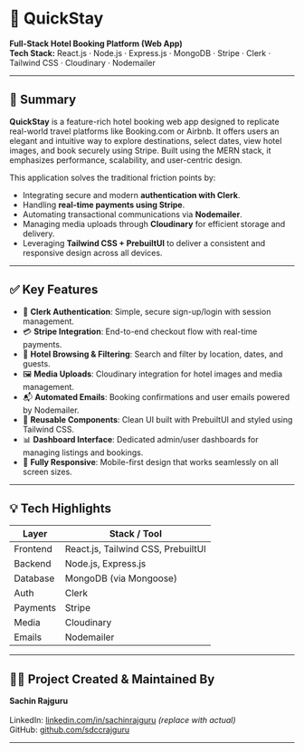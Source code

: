 # 🏨 QuickStay

**Full-Stack Hotel Booking Platform (Web App)**  
**Tech Stack:** React.js · Node.js · Express.js · MongoDB · Stripe · Clerk · Tailwind CSS · Cloudinary · Nodemailer

---

## 🧾 Summary

**QuickStay** is a feature-rich hotel booking web app designed to replicate real-world travel platforms like Booking.com or Airbnb. It offers users an elegant and intuitive way to explore destinations, select dates, view hotel images, and book securely using Stripe. Built using the MERN stack, it emphasizes performance, scalability, and user-centric design.

This application solves the traditional friction points by:

- Integrating secure and modern **authentication with Clerk**.
- Handling **real-time payments using Stripe**.
- Automating transactional communications via **Nodemailer**.
- Managing media uploads through **Cloudinary** for efficient storage and delivery.
- Leveraging **Tailwind CSS + PrebuiltUI** to deliver a consistent and responsive design across all devices.

---

## ✅ Key Features

- 🔐 **Clerk Authentication**: Simple, secure sign-up/login with session management.
- 💳 **Stripe Integration**: End-to-end checkout flow with real-time payments.
- 🏨 **Hotel Browsing & Filtering**: Search and filter by location, dates, and guests.
- 🖼️ **Media Uploads**: Cloudinary integration for hotel images and media management.
- 📬 **Automated Emails**: Booking confirmations and user emails powered by Nodemailer.
- 🧩 **Reusable Components**: Clean UI built with PrebuiltUI and styled using Tailwind CSS.
- 📊 **Dashboard Interface**: Dedicated admin/user dashboards for managing listings and bookings.
- 📱 **Fully Responsive**: Mobile-first design that works seamlessly on all screen sizes.

---

## 💡 Tech Highlights

| Layer      | Stack / Tool            |
|------------|--------------------------|
| Frontend   | React.js, Tailwind CSS, PrebuiltUI |
| Backend    | Node.js, Express.js       |
| Database   | MongoDB (via Mongoose)    |
| Auth       | Clerk                     |
| Payments   | Stripe                    |
| Media      | Cloudinary                |
| Emails     | Nodemailer                |

---

## 👨‍💻 Project Created & Maintained By

**Sachin Rajguru**  
<br>
LinkedIn: [linkedin.com/in/sachinrajguru](https://linkedin.com/in/sachinrajguru) *(replace with actual)*  
GitHub: [github.com/sdccrajguru](https://github.com/sdccrajguru)

---
